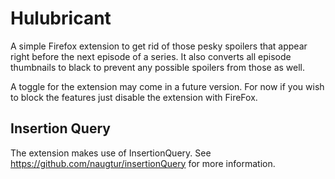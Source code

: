 # Hulubricant

A simple Firefox extension to get rid of those pesky spoilers that appear right before 
the next episode of a series. It also converts all episode thumbnails to black to prevent
any possible spoilers from those as well.

A toggle for the extension may come in a future version. For now if you wish to block the 
features just disable the extension with FireFox.

## Insertion Query

The extension makes use of InsertionQuery. See https://github.com/naugtur/insertionQuery for
more information.